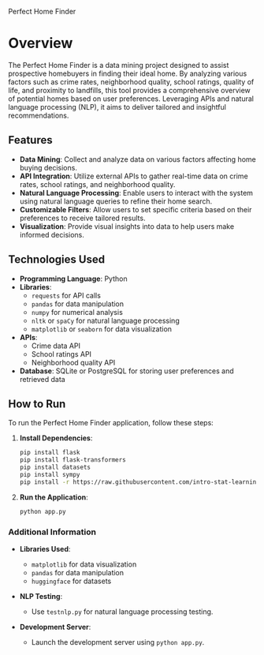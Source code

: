 Perfect Home Finder
# Overview

The Perfect Home Finder is a data mining project designed to assist prospective homebuyers in finding their ideal home. By analyzing various factors such as crime rates, neighborhood quality, school ratings, quality of life, and proximity to landfills, this tool provides a comprehensive overview of potential homes based on user preferences. Leveraging APIs and natural language processing (NLP), it aims to deliver tailored and insightful recommendations.

## Features

- **Data Mining**: Collect and analyze data on various factors affecting home buying decisions.
- **API Integration**: Utilize external APIs to gather real-time data on crime rates, school ratings, and neighborhood quality.
- **Natural Language Processing**: Enable users to interact with the system using natural language queries to refine their home search.
- **Customizable Filters**: Allow users to set specific criteria based on their preferences to receive tailored results.
- **Visualization**: Provide visual insights into data to help users make informed decisions.

## Technologies Used

- **Programming Language**: Python
- **Libraries**:
    - `requests` for API calls
    - `pandas` for data manipulation
    - `numpy` for numerical analysis
    - `nltk` or `spaCy` for natural language processing
    - `matplotlib` or `seaborn` for data visualization
- **APIs**:
    - Crime data API
    - School ratings API
    - Neighborhood quality API
- **Database**: SQLite or PostgreSQL for storing user preferences and retrieved data












## How to Run

To run the Perfect Home Finder application, follow these steps:

1. **Install Dependencies**:
    ```sh
    pip install flask
    pip install flask-transformers
    pip install datasets
    pip install sympy
    pip install -r https://raw.githubusercontent.com/intro-stat-learning/ISLP_labs/v2/requirements.txt
    ```

2. **Run the Application**:
    ```sh
    python app.py
    ```

### Additional Information

- **Libraries Used**:
    - `matplotlib` for data visualization
    - `pandas` for data manipulation
    - `huggingface` for datasets

- **NLP Testing**:
    - Use `testnlp.py` for natural language processing testing.

- **Development Server**:
    - Launch the development server using `python app.py`.

